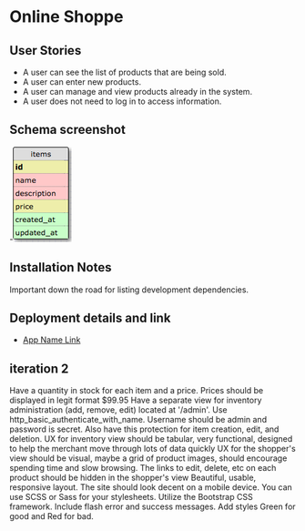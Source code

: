 # Online Shoppe

## User Stories

- A user can see the list of products that are being sold.
- A user can enter new products.
- A user can manage and view products already in the system.
- A user does not need to log in to access information.

## Schema screenshot

-![Schema](./schema.png)

## Installation Notes

Important down the road for listing development dependencies.

## Deployment details and link

- [App Name Link](https:yourthing.herokuapp.com)


## iteration 2

Have a quantity in stock for each item and a price.
Prices should be displayed in legit format $99.95
Have a separate view for inventory administration (add, remove, edit) located at '/admin'. Use http_basic_authenticate_with_name. Username should be admin and password is secret. Also have this protection for item creation, edit, and deletion.
UX for inventory view should be tabular, very functional, designed to help the merchant move through lots of data quickly
UX for the shopper's view should be visual, maybe a grid of product images, should encourage spending time and slow browsing. The links to edit, delete, etc on each product should be hidden in the shopper's view
Beautiful, usable, responsive layout. The site should look decent on a mobile device. You can use SCSS or Sass for your stylesheets. Utilize the Bootstrap CSS framework.
Include flash error and success messages. Add styles Green for good and Red for bad.
